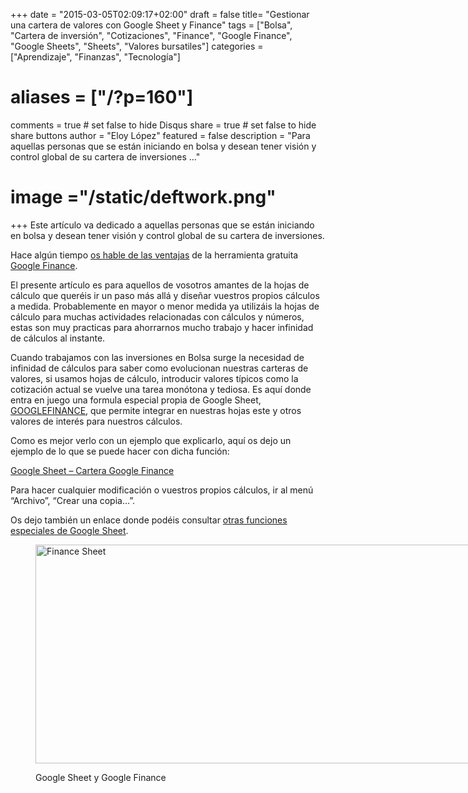 +++
date = "2015-03-05T02:09:17+02:00"
draft = false
title= "Gestionar una cartera de valores con Google Sheet y Finance"
tags = ["Bolsa", "Cartera de inversión", "Cotizaciones", "Finance", "Google Finance", "Google Sheets", "Sheets", "Valores bursatiles"]
categories = ["Aprendizaje", "Finanzas", "Tecnología"]
# aliases = ["/?p=160"]
comments = true	# set false to hide Disqus
share = true	# set false to hide share buttons
author = "Eloy López"
featured = false
description = "Para aquellas personas que se están iniciando en bolsa y desean tener visión y control global de su cartera de inversiones ..."
# image ="/static/deftwork.png"
+++
Este artículo va dedicado a aquellas personas que se están iniciando en bolsa y desean tener visión y control global de su cartera de inversiones.

Hace algún tiempo <a title="Google Finance disponible para los valores de bolsa del mercado español y otros países." href="http://deft.work/?p=41" target="_blank">os hable de las ventajas</a> de la herramienta gratuita <a title="Google Finance" href="http://www.google.com/finance" target="_blank">Google Finance</a>.

El presente artículo es para aquellos de vosotros amantes de la hojas de cálculo que queréis ir un paso más allá y diseñar vuestros propios cálculos a medida. Probablemente en mayor o menor medida ya utilizáis la hojas de cálculo para muchas actividades relacionadas con cálculos y números, estas son muy practicas para ahorrarnos mucho trabajo y hacer infinidad de cálculos al instante.

Cuando trabajamos con las inversiones en Bolsa surge la necesidad de infinidad de cálculos para saber como evolucionan nuestras carteras de valores, si usamos hojas de cálculo, introducir valores típicos como la cotización actual se vuelve una tarea monótona y tediosa. Es aquí donde entra en juego una formula especial propia de Google Sheet, <a title="GOOGLEFINANCE" href="https://support.google.com/docs/answer/3093281?hl=es&ref_topic=3105411" target="_blank">GOOGLEFINANCE</a>, que permite integrar en nuestras hojas este y otros valores de interés para nuestros cálculos.

Como es mejor verlo con un ejemplo que explicarlo, aquí os dejo un ejemplo de lo que se puede hacer con dicha función:

<a title="Google Sheet - Cartera Google Finance" href="http://goo.gl/NFXHc7" target="_blank">Google Sheet &#8211; Cartera Google Finance</a>

Para hacer cualquier modificación o vuestros propios cálculos, ir al menú &#8220;Archivo&#8221;, &#8220;Crear una copia&#8230;&#8221;.

Os dejo también un enlace donde podéis consultar <a title="Funciones especiales Google Sheet" href="https://support.google.com/docs/topic/3105411?hl=es&ref_topic=3046366" target="_blank">otras funciones especiales de Google Sheet</a>.<figure id="attachment_161" style="width: 700px" class="wp-caption aligncenter">

[<img class="size-full wp-image-161" src="/images/FinanceSheet.png" alt="Finance Sheet" width="700" height="350" srcset="/images/FinanceSheet-300x150.png 300w, /images/FinanceSheet.png 700w" sizes="(max-width: 700px) 100vw, 700px" />][1]<figcaption class="wp-caption-text">Google Sheet y Google Finance</figcaption></figure>

 [1]: /images/FinanceSheet.png
